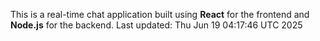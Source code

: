 This is a real-time chat application built using **React** for the frontend and **Node.js** for the backend.
Last updated: Thu Jun 19 04:17:46 UTC 2025
